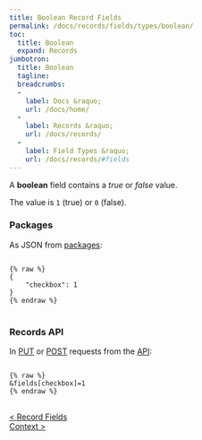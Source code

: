 ```yaml
---
title: Boolean Record Fields
permalink: /docs/records/fields/types/boolean/
toc:
  title: Boolean
  expand: Records
jumbotron:
  title: Boolean
  tagline: 
  breadcrumbs:
  -
    label: Docs &raquo;
    url: /docs/home/
  -
    label: Records &raquo;
    url: /docs/records/
  -
    label: Field Types &raquo;
    url: /docs/records/#fields
---
```


A **boolean** field contains a _true_ or _false_ value.

The value is `1` (true) or `0` (false).

### Packages

As JSON from [packages](/docs/packages/):

<pre>
<code class="language-json">
{% raw %}
{
	"checkbox": 1
}
{% endraw %}
</code>
</pre>

### Records API

In [PUT](/docs/api/endpoints/records/#update) or [POST](/docs/api/endpoints/records/#create) requests from the [API](/docs/api/):

<pre>
<code class="language-text">
{% raw %}
&amp;fields[checkbox]=1
{% endraw %}
</code>
</pre>


<div class="section-nav">
	<div class="left">
		<a href="/docs/records/#fields" class="prev">&lt; Record Fields</a>
	</div>
	<div class="right align-right">
		<a href="/docs/records/fields/types/context/" class="next">Context &gt;</a>
	</div>
</div>
<div class="clear"></div>
